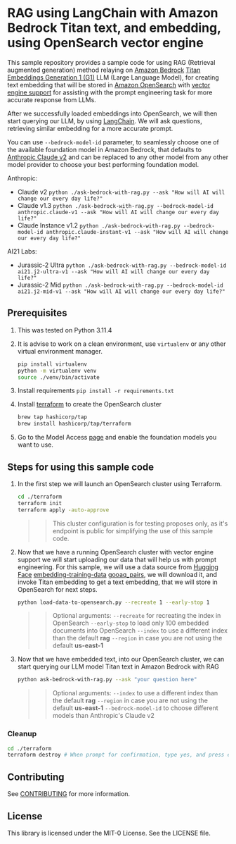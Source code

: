 # RAG using LangChain with Amazon Bedrock Titan text, and embedding, using OpenSearch vector engine

This sample repository provides a sample code for using RAG (Retrieval augmented generation) method relaying on [Amazon Bedrock](https://aws.amazon.com/bedrock/) [Titan Embeddings Generation 1 (G1)](https://aws.amazon.com/bedrock/titan/) LLM (Large Language Model), for creating text embedding that will be stored in [Amazon OpenSearch](https://aws.amazon.com/opensearch-service/) with [vector engine support](https://aws.amazon.com/about-aws/whats-new/2023/07/vector-engine-amazon-opensearch-serverless-preview/) for assisting with the prompt engineering task for more accurate response from LLMs.

After we successfully loaded embeddings into OpenSearch, we will then start querying our LLM, by using [LangChain](https://www.langchain.com/). We will ask questions, retrieving similar embedding for a more accurate prompt.

You can use `--bedrock-model-id` parameter, to seamlessly choose one of the available foundation model in Amazon Bedrock, that defaults to [Anthropic Claude v2](https://aws.amazon.com/bedrock/claude/) and can be replaced to any other model from any other model provider to choose your best performing foundation model.

Anthropic:

- Claude v2 `python ./ask-bedrock-with-rag.py --ask "How will AI will change our every day life?"`
- Claude v1.3 `python ./ask-bedrock-with-rag.py --bedrock-model-id anthropic.claude-v1 --ask "How will AI will change our every day life?"`
- Claude Instance v1.2 `python ./ask-bedrock-with-rag.py --bedrock-model-id anthropic.claude-instant-v1 --ask "How will AI will change our every day life?"`

AI21 Labs:

- Jurassic-2 Ultra `python ./ask-bedrock-with-rag.py --bedrock-model-id ai21.j2-ultra-v1 --ask "How will AI will change our every day life?"`
- Jurassic-2 Mid `python ./ask-bedrock-with-rag.py --bedrock-model-id ai21.j2-mid-v1 --ask "How will AI will change our every day life?"`

## Prerequisites

1. This was tested on Python 3.11.4
2. It is advise to work on a clean environment, use `virtualenv` or any other virtual environment manager.

    ```bash
    pip install virtualenv
    python -m virtualenv venv
    source ./venv/bin/activate
    ```

3. Install requirements `pip install -r requirements.txt`
4. Install [terraform](https://developer.hashicorp.com/terraform/downloads?product_intent=terraform) to create the OpenSearch cluster

    ```bash
    brew tap hashicorp/tap
    brew install hashicorp/tap/terraform
    ```

5. Go to the Model Access [page](https://us-east-1.console.aws.amazon.com/bedrock/home?region=us-east-1#/modelaccess) and enable the foundation models you want to use.

## Steps for using this sample code

1. In the first step we will launch an OpenSearch cluster using Terraform.

    ```bash
    cd ./terraform
    terraform init
    terraform apply -auto-approve
    ```

    >>This cluster configuration is for testing proposes only, as it's endpoint is public for simplifying the use of this sample code.

2. Now that we have a running OpenSearch cluster with vector engine support we will start uploading our data that will help us with prompt engineering. For this sample, we will use a data source from [Hugging Face](https://huggingface.co) [embedding-training-data](https://huggingface.co/datasets/sentence-transformers/embedding-training-data) [gooaq_pairs](https://huggingface.co/datasets/sentence-transformers/embedding-training-data/resolve/main/gooaq_pairs.jsonl.gz), we will download it, and invoke Titan embedding to get a text embedding, that we will store in OpenSearch for next steps.

    ```bash
    python load-data-to-opensearch.py --recreate 1 --early-stop 1
    ```

    >>Optional arguments:
    >>`--recreate` for recreating the index in OpenSearch
    >>`--early-stop` to load only 100 embedded documents into OpenSearch
    >>`--index` to use a different index than the default **rag**
    >>`--region` in case you are not using the default **us-east-1**

3. Now that we have embedded text, into our OpenSearch cluster, we can start querying our LLM model Titan text in Amazon Bedrock with RAG

    ```bash
    python ask-bedrock-with-rag.py --ask "your question here"
    ```

    >>Optional arguments:
    >>`--index` to use a different index than the default **rag**
    >>`--region` in case you are not using the default **us-east-1**
    >>`--bedrock-model-id` to choose different models than Anthropic's Claude v2

### Cleanup

```bash
cd ./terraform
terraform destroy # When prompt for confirmation, type yes, and press enter.
```

## Contributing

See [CONTRIBUTING](CONTRIBUTING.md#security-issue-notifications) for more information.

## License

This library is licensed under the MIT-0 License. See the LICENSE file.
